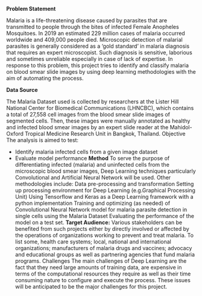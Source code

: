 **Problem Statement**

Malaria is a life-threatening disease caused by parasites that are transmitted to people through the bites of infected Female Anopheles Mosquitoes. In 2019 an estimated 229 million cases of malaria occurred worldwide and 409,000 people died. Microscopic detection of malarial parasites is generally considered as a ‘gold standard’ in malaria diagnosis that requires an expert microscopist. Such diagnosis is sensitive,  laborious and sometimes unreliable especially  in case of lack of expertise. In response to this problem, this project tries to identify and classify malaria on blood smear slide images by using  deep learning methodologies with the aim of automating the process.

**Data Source**

The Malaria Dataset used is collected by researchers at the Lister Hill National Center for Biomedical Communications (LHNCBC), which contains a total of 27,558 cell images from the blood smear slide images of segmented cells. Then, these images were manually annotated as healthy and infected blood smear images by an expert slide reader at the Mahidol-Oxford Tropical Medicine Research Unit in Bangkok, Thailand.
Objective
The analysis is aimed to test:

- Identify malaria infected cells from a given image dataset
- Evaluate model performance
**Method**
To serve the purpose of differentiating infected (malaria) and uninfected cells from the microscopic blood smear images, Deep Learning techniques particularly Convolutional and Artificial Neural Network will be used. Other methodologies include:
Data pre-processing and transformation 
Setting up processing environment for Deep Learning (e.g.Graphical Processing Unit)
Using Tensorflow and Keras as a Deep Learning framework with a python implementation
Training and optimizing (as needed) of Convolutional Neural Network model for malaria parasite detection in single cells using the Malaria Dataset
Evaluating the performance of the model on a test set.
**Target Audience:**
Various stakeholders can be benefited from such projects either by directly involved or affected by the operations of organizations working to prevent and treat malaria. To list some, health care systems; local, national and international organizations; manufacturers of malaria drugs and vaccines; advocacy and educational groups as well as partnering agencies that fund malaria programs.
Challenges
The main challenges of Deep Learning are the fact that they need large amounts of training data, are expensive in terms of the computational resources they require as well as their time consuming nature to configure and execute the process. These issues will be anticipated to be the major challenges for this project.

